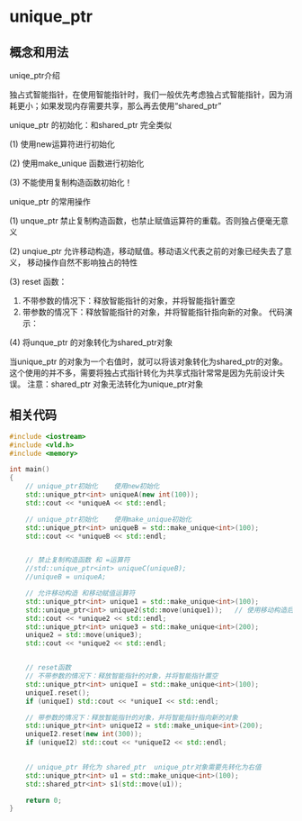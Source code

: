 # unique\_ptr



## 概念和用法

uniqe\_ptr介绍

独占式智能指针，在使用智能指针时，我们一般优先考虑独占式智能指针，因为消耗更小；如果发现内存需要共享，那么再去使用“shared\_ptr”



unique\_ptr 的初始化：和shared\_ptr 完全类似&#x20;

(1) 使用new运算符进行初始化&#x20;

(2) 使用make\_unique 函数进行初始化

(3) 不能使用复制构造函数初始化！



unique\_ptr 的常用操作&#x20;

(1) unque\_ptr 禁止复制构造函数，也禁止赋值运算符的重载。否则独占便毫无意义

(2) unqiue\_ptr 允许移动构造，移动赋值。移动语义代表之前的对象已经失去了意义， 移动操作自然不影响独占的特性&#x20;

(3) reset 函数：&#x20;

1. 不带参数的情况下：释放智能指针的对象，并将智能指针置空
2. 带参数的情况下：释放智能指针的对象，并将智能指针指向新的对象。 代码演示：

(4) 将unque\_ptr 的对象转化为shared\_ptr对象

当unique\_ptr 的对象为一个右值时，就可以将该对象转化为shared\_ptr的对象。 这个使用的并不多，需要将独占式指针转化为共享式指针常常是因为先前设计失误。 注意：shared\_ptr 对象无法转化为unique\_ptr对象





## 相关代码

```cpp
#include <iostream>
#include <vld.h>
#include <memory>

int main()
{
    // unique_ptr初始化    使用new初始化
    std::unique_ptr<int> uniqueA(new int(100));
    std::cout << *uniqueA << std::endl;

    // unique_ptr初始化    使用make_unique初始化
    std::unique_ptr<int> uniqueB = std::make_unique<int>(100);
    std::cout << *uniqueB << std::endl;


    // 禁止复制构造函数 和 =运算符
    //std::unique_ptr<int> uniqueC(uniqueB);
    //uniqueB = uniqueA;

    // 允许移动构造 和移动赋值运算符
    std::unique_ptr<int> unique1 = std::make_unique<int>(100);
    std::unique_ptr<int> unique2(std::move(unique1));   // 使用移动构造后 unique1就置空了，此时堆内存还是由unique_ptr独占的(unique2独占）
    std::cout << *unique2 << std::endl;
    std::unique_ptr<int> unique3 = std::make_unique<int>(200);
    unique2 = std::move(unique3);
    std::cout << *unique2 << std::endl;


    // reset函数
    // 不带参数的情况下：释放智能指针的对象，并将智能指针置空
    std::unique_ptr<int> uniqueI = std::make_unique<int>(100);
    uniqueI.reset();
    if (uniqueI) std::cout << *uniqueI << std::endl;

    // 带参数的情况下：释放智能指针的对象，并将智能指针指向新的对象
    std::unique_ptr<int> uniqueI2 = std::make_unique<int>(200);
    uniqueI2.reset(new int(300));
    if (uniqueI2) std::cout << *uniqueI2 << std::endl;
    

    // unique_ptr 转化为 shared_ptr  unique_ptr对象需要先转化为右值
    std::unique_ptr<int> u1 = std::make_unique<int>(100);
    std::shared_ptr<int> s1(std::move(u1));

    return 0;
}
```
